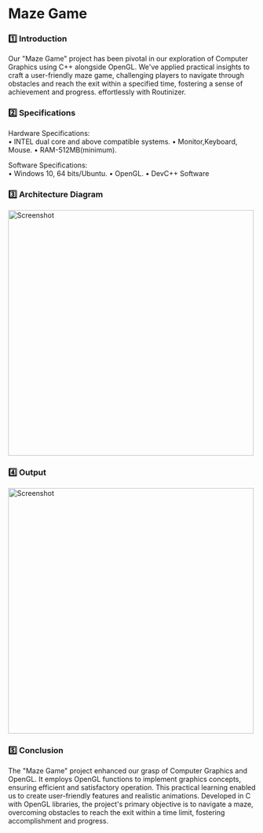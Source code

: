 # Maze Game
### :one: Introduction
Our "Maze Game" project has been pivotal in our exploration of Computer Graphics using C++ alongside OpenGL. We've applied practical insights to craft a user-friendly maze game, challenging players to navigate through obstacles and reach the exit within a specified time, fostering a sense of achievement and progress. effortlessly with Routinizer.
### :two: Specifications
Hardware Specifications:<br>
• INTEL dual core and above compatible systems.
• Monitor,Keyboard, Mouse.
• RAM-512MB(minimum). <br>

Software Specifications:<br>
• Windows 10, 64 bits/Ubuntu.
• OpenGL.
• DevC++ Software

### :three: Architecture Diagram
<img src="https://github.com/shivannirai/MazeGame/assets/116882556/df50317e-e0d1-4fff-907f-4b219c63e0d5" alt="Screenshot" width="500">


### :four: Output
<img src="https://github.com/shivannirai/MazeGame/assets/116882556/74c9da2b-cb4e-442a-a94c-a0f442904ebf" alt="Screenshot" width="500">

### :five: Conclusion
The "Maze Game" project enhanced our grasp of Computer Graphics and OpenGL. It employs OpenGL functions to implement graphics concepts, ensuring efficient and satisfactory operation. This practical learning enabled us to create user-friendly features and realistic animations. Developed in C with OpenGL libraries, the project's primary objective is to navigate a maze, overcoming obstacles to reach the exit within a time limit, fostering accomplishment and progress.
